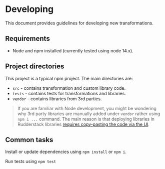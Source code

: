 # Developing

This document provides guidelines for developing new transformations. 

## Requirements

- Node and npm installed (currently tested using node 14.x).

## Project directories
This project is a typical npm project. The main directories are:

- `src` - contains transformation and custom library code.
- `tests` - contains tests for transformations and libraries.
- `vendor` - contains libraries from 3rd parties.

> If you are familiar with Node development, you might be wondering why 3rd party libraries are manually added under `vendor` rather using `npm i ...` command. The main reason is that deploying libraries in Rudderstack libraries [requires copy-pasting the code via the UI](https://www.rudderstack.com/docs/features/transformations/libraries/#adding-a-library). 

## Common tasks

Install or update dependencies using `npm install` or `npm i`.

Run tests using `npm test`
